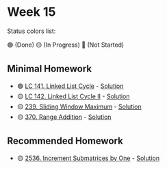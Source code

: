 # Week 15

Status colors list:

🟢 (Done)
🟡 (In Progress)
🔴 (Not Started)

## Minimal Homework

- 🟢 [LC 141. Linked List Cycle](https://leetcode.com/problems/linked-list-cycle/) - [Solution](LinkedListCycle.java)
- 🟡 [LC 142. Linked List Cycle II](https://leetcode.com/problems/linked-list-cycle-ii/) - [Solution]()
- 🟡 [239. Sliding Window Maximum](https://leetcode.com/problems/sliding-window-maximum/) - [Solution]()
- 🟡 [370. Range Addition](https://leetcode.com/problems/range-addition/) - [Solution]()

## Recommended Homework

- 🟡 [2536. Increment Submatrices by One](https://leetcode.com/problems/increment-submatrices-by-one/) - [Solution]()
